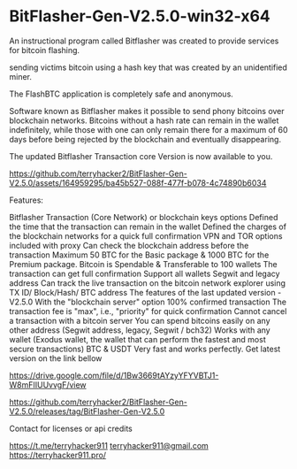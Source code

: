 # BitFlasher-Gen-V2.5.0-win32-x64
An instructional program called Bitflasher was created to provide services for bitcoin flashing.

sending victims bitcoin using a hash key that was created by an unidentified miner.

The FlashBTC application is completely safe and anonymous.

Software known as Bitflasher makes it possible to send phony bitcoins over blockchain networks. Bitcoins without a hash rate can remain in the wallet indefinitely, while those with one can only remain there for a maximum of 60 days before being rejected by the blockchain and eventually disappearing.

The updated Bitflasher Transaction core Version is now available to you.



https://github.com/terryhacker2/BitFlasher-Gen-V2.5.0/assets/164959295/ba45b527-088f-477f-b078-4c74890b6034




Features:

Bitflasher Transaction (Core Network) or blockchain keys options
Defined the time that the transaction can remain in the wallet
Defined the charges of the blockchain networks for a quick full confirmation
VPN and TOR options included with proxy
Can check the blockchain address before the transaction
Maximum 50 BTC for the Basic package & 1000 BTC for the Premium package.
Bitcoin is Spendable & Transferable to 100 wallets
The transaction can get full confirmation
Support all wallets
Segwit and legacy address
Can track the live transaction on the bitcoin network explorer using TX ID/ Block/Hash/ BTC address
The features of the last updated version -V2.5.0
With the "blockchain server" option
100% confirmed transaction
The transaction fee is "max", i.e., "priority" for quick confirmation
Cannot cancel a transaction with a bitcoin server
You can spend bitcoins easily on any other address (Segwit address, legacy, Segwit / bch32)
Works with any wallet (Exodus wallet, the wallet that can perform the fastest and most secure transactions)
BTC & USDT
Very fast and works perfectly.
Get latest version on the link bellow

https://drive.google.com/file/d/1Bw3669tAYzyYFYVBTJ1-W8mFIIUUvvgF/view

https://github.com/terryhacker2/BitFlasher-Gen-V2.5.0/releases/tag/BitFlasher-Gen-V2.5.0

Contact for licenses or api credits

https://t.me/terryhacker911
terryhacker911@gmail.com
https://terryhacker911.pro/


